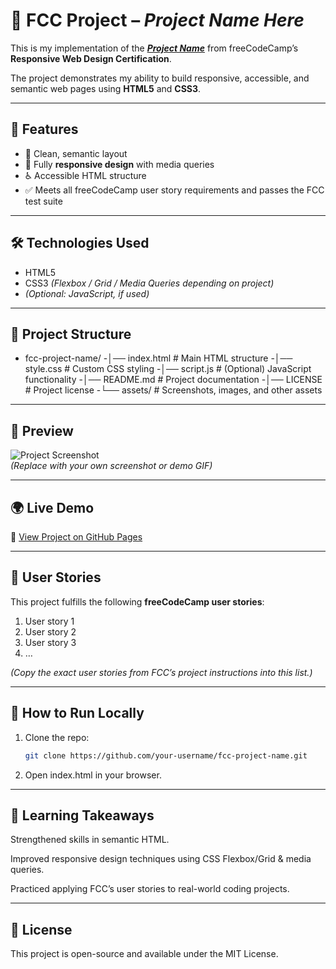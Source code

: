 # 📘 FCC Project – *Project Name Here*  

This is my implementation of the **[*Project Name*](https://www.freecodecamp.org/learn/)** from freeCodeCamp’s **Responsive Web Design Certification**.  

The project demonstrates my ability to build responsive, accessible, and semantic web pages using **HTML5** and **CSS3**.  

---

## 🚀 Features  

- 🎨 Clean, semantic layout  
- 📱 Fully **responsive design** with media queries  
- ♿ Accessible HTML structure  
- ✅ Meets all freeCodeCamp user story requirements and passes the FCC test suite  

---

## 🛠️ Technologies Used  

- HTML5  
- CSS3 *(Flexbox / Grid / Media Queries depending on project)*  
- *(Optional: JavaScript, if used)*  

---

## 📂 Project Structure 
- fcc-project-name/
  -│── index.html     # Main HTML structure
  -│── style.css      # Custom CSS styling
  -│── script.js      # (Optional) JavaScript functionality
  -│── README.md      # Project documentation
  -│── LICENSE        # Project license
  -└── assets/        # Screenshots, images, and other assets
---

## 📸 Preview  

![Project Screenshot](./assets/screenshot.png)  
*(Replace with your own screenshot or demo GIF)*  

---

## 🌍 Live Demo  

🔗 [View Project on GitHub Pages](https://your-username.github.io/fcc-project-name/)  

---

## 📑 User Stories  

This project fulfills the following **freeCodeCamp user stories**:  

1. User story 1  
2. User story 2  
3. User story 3  
4. …  

*(Copy the exact user stories from FCC’s project instructions into this list.)*  

---

## 📌 How to Run Locally  

1. Clone the repo:  
   ```bash
   git clone https://github.com/your-username/fcc-project-name.git

2. Open index.html in your browser.

---

## 🎯 Learning Takeaways

Strengthened skills in semantic HTML.

Improved responsive design techniques using CSS Flexbox/Grid & media queries.

Practiced applying FCC’s user stories to real-world coding projects.


---

## 📝 License

This project is open-source and available under the MIT License.
